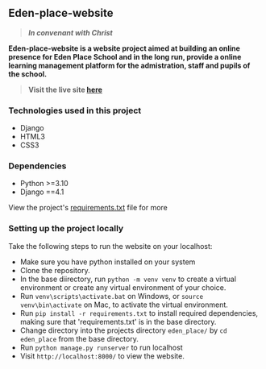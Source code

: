 ## Eden-place-website
> __*In convenant with Christ*__

**Eden-place-website is a website project aimed at building an online presence for Eden Place School and in the long run, provide a online learning management platform for the 
admistration, staff and pupils of the school.**

> **Visit the live site [here](https://edenplace.pythonanywhere.com/)**

### Technologies used in this project

- Django
- HTML3
- CSS3

### Dependencies

- Python >=3.10
- Django ==4.1

View the project's [requirements.txt](https://github.com/ti-oluwa/Eden-place-website/) file for more

### Setting up the project locally
Take the following steps to run the website on your localhost:

- Make sure you have python installed on your system
- Clone the repository.
- In the base diirectory, run `python -m venv venv` to create a virtual environment or create any virtual environment of your choice.
- Run `venv\scripts\activate.bat` on Windows, or `source venv\bin\activate` on Mac, to activate the virtual environment.
- Run `pip install -r requirements.txt` to install required dependencies, making sure that 'requirements.txt' is in the base directory.
- Change directory into the projects directory `eden_place/` by `cd eden_place` from the base directory.
- Run `python manage.py runserver` to run localhost
- Visit `http://localhost:8000/` to view the website.
